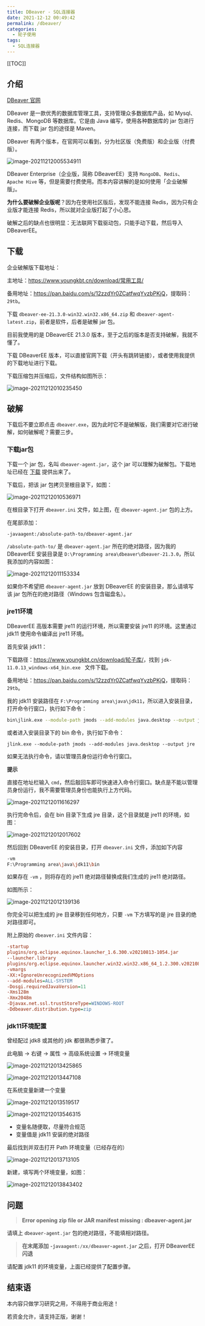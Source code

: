 ```yaml
---
title: DBeaver - SQL连接器
date: 2021-12-12 00:49:42
permalink: /dbeaver/
categories:
  - 轮子使用
tags: 
  - SQL连接器
---
```


[[TOC]]



## 介绍

[DBeaver 官网](https://dbeaver.io/download/)

DBeaver 是一款优秀的数据库管理工具，支持管理众多数据库产品，如 Mysql、Redis、MongoDB 等数据库。它是由 Java 编写，使用各种数据库的 jar 包进行连接，而下载 jar 包的途径是 Maven。

DBeaver 有两个版本，在官网可以看到，分为社区版（免费版）和企业版（付费版）。

![image-20211212005534911](https://cdn.jsdelivr.net/gh/Kele-Bingtang/static/img/%E8%BD%AE%E5%AD%90%E4%BD%BF%E7%94%A8/Docker/20211212005535.png)

DBeaver Enterprise（企业版，简称 DBeaverEE）支持 `MongoDB`、`Redis`、`Apache Hive` 等，但是需要付费使用。而本内容讲解的是如何使用「企业破解版」。

**为什么要破解企业版呢**？因为在使用社区版后，发现不能连接 Redis，因为只有企业版才能连接 Redis，所以就对企业版打起了小心思。

破解之后的缺点也很明显：无法联网下载驱动包，只能手动下载，然后导入 DBeaverEE。

## 下载

企业破解版下载地址：

主地址：<https://www.youngkbt.cn/download/常用工具/>

备用地址：<https://pan.baidu.com/s/12zzdYr0ZCatfwqYvzbPKjQ>，提取码：`29tb`。

下载 `dbeaver-ee-21.3.0-win32.win32.x86_64.zip` 和 `dbeaver-agent-latest.zip`，前者是软件，后者是破解 jar 包。

目前我使用的是 DBeaverEE 21.3.0 版本，至于之后的版本是否支持破解，我就不懂了。

下载 DBeaverEE 版本，可以直接官网下载（开头有跳转链接），或者使用我提供的下载地址进行下载。

下载压缩包并压缩后，文件结构如图所示：

![image-20211212010235450](https://cdn.jsdelivr.net/gh/Kele-Bingtang/static/img/%E8%BD%AE%E5%AD%90%E4%BD%BF%E7%94%A8/Docker/20211212010237.png)



## 破解

下载后不要立即点击 `dbeaver.exe`，因为此时它不是破解版，我们需要对它进行破解，如何破解呢？需要三步。

### 下载jar包

下载一个 jar 包，名叫 `dbeaver-agent.jar`，这个 jar 可以理解为破解包。下载地址已经在 [下载](#下载) 提供出来了。

下载后，把该 jar 包拷贝至根目录下，如图：

![image-20211212010536971](https://cdn.jsdelivr.net/gh/Kele-Bingtang/static/img/%E8%BD%AE%E5%AD%90%E4%BD%BF%E7%94%A8/Docker/20211212010538.png)

在根目录下打开 `dbeaver.ini` 文件，如上图，在 `dbeaver-agent.jar` 包的上方。

在尾部添加：

```sh
-javaagent:/absolute-path-to/dbeaver-agent.jar
```

`/absolute-path-to/` 是 `dbeaver-agent.jar` 所在的绝对路径，因为我的 DBeaverEE 安装目录是 `D:\Programming area\dbeaver\dbeaver-21.3.0`，所以我添加的内容如图：

![image-20211212011153334](https://cdn.jsdelivr.net/gh/Kele-Bingtang/static/img/%E8%BD%AE%E5%AD%90%E4%BD%BF%E7%94%A8/Docker/20211212011154.png)

如果你不希望把 `dbeaver-agent.jar` 放到 DBeaverEE 的安装目录，那么请填写该 jar 包所在的绝对路径（Windows 包含磁盘名）。

### jre11环境

DBeaverEE 高版本需要 jre11 的运行环境，所以需要安装 jre11 的环境。这里通过 jdk11 使用命令编译出 jre11 环境。

首先安装 jdk11：

下载路径：<https://www.youngkbt.cn/download/轮子库/>，找到 `jdk-11.0.13_windows-x64_bin.exe ` 文件下载。

备用地址：<https://pan.baidu.com/s/12zzdYr0ZCatfwqYvzbPKjQ>，提取码：`29tb`。

我的 jdk11 安装路径在 `F:\Programming area\java\jdk11`，所以进入安装目录，打开命令行窗口，执行如下命令：

```sh
bin\jlink.exe --module-path jmods --add-modules java.desktop --output jre
```

或者进入安装目录下的 bin 命令，执行如下命令：

```
jlink.exe --module-path jmods --add-modules java.desktop --output jre
```

如果无法执行命令，请以管理员身份运行命令行窗口。

**提示**

直接在地址栏输入 `cmd`，然后敲回车即可快速进入命令行窗口。缺点是不能以管理员身份运行，我不需要管理员身份也能执行上方代码。

![image-20211212011616297](https://cdn.jsdelivr.net/gh/Kele-Bingtang/static/img/%E8%BD%AE%E5%AD%90%E4%BD%BF%E7%94%A8/Docker/20211212011619.png)

执行完命令后，会在 bin 目录下生成 jre 目录，这个目录就是 jre11 的环境，如图：

![image-20211212012017602](https://cdn.jsdelivr.net/gh/Kele-Bingtang/static/img/%E8%BD%AE%E5%AD%90%E4%BD%BF%E7%94%A8/Docker/20211212012018.png)

然后回到 DBeaverEE 的安装目录，打开 `dbeaver.ini` 文件，添加如下内容

```sh
-vm
F:\Programming area\java\jdk11\bin
```

如果存在 `-vm` ，则将存在的 jre11 绝对路径替换成我们生成的 jre11 绝对路径。

如图所示：

![image-20211212012139136](https://cdn.jsdelivr.net/gh/Kele-Bingtang/static/img/%E8%BD%AE%E5%AD%90%E4%BD%BF%E7%94%A8/Docker/20211212012140.png)

你完全可以把生成的 jre 目录移到任何地方，只要 `-vm` 下方填写的是 jre 目录的绝对路径即可。

附上原始的 `dbeaver.ini` 文件内容：

```ini
-startup
plugins/org.eclipse.equinox.launcher_1.6.300.v20210813-1054.jar
--launcher.library
plugins/org.eclipse.equinox.launcher.win32.win32.x86_64_1.2.300.v20210828-0802
-vmargs
-XX:+IgnoreUnrecognizedVMOptions
--add-modules=ALL-SYSTEM
-Dosgi.requiredJavaVersion=11
-Xms128m
-Xmx2048m
-Djavax.net.ssl.trustStoreType=WINDOWS-ROOT
-Ddbeaver.distribution.type=zip
```

### jdk11环境配置

曾经配过 jdk8 或其他的 jdk 都很熟悉步骤了。

此电脑 -> 右键 -> 属性 -> 高级系统设置 -> 环境变量

![image-20211212013425865](https://cdn.jsdelivr.net/gh/Kele-Bingtang/static/img/%E8%BD%AE%E5%AD%90%E4%BD%BF%E7%94%A8/Docker/20211212013427.png)

![image-20211212013447108](https://cdn.jsdelivr.net/gh/Kele-Bingtang/static/img/%E8%BD%AE%E5%AD%90%E4%BD%BF%E7%94%A8/Docker/20211212013448.png)

在系统变量新建一个变量

![image-20211212013519517](https://cdn.jsdelivr.net/gh/Kele-Bingtang/static/img/%E8%BD%AE%E5%AD%90%E4%BD%BF%E7%94%A8/Docker/20211212013520.png)

![image-20211212013546315](https://cdn.jsdelivr.net/gh/Kele-Bingtang/static/img/%E8%BD%AE%E5%AD%90%E4%BD%BF%E7%94%A8/Docker/20211212013548.png)

- 变量名随便取，尽量符合规范
- 变量值是 jdk11 安装的绝对路径

最后找到并双击打开 Path 环境变量（已经存在的）

![image-20211212013713105](https://cdn.jsdelivr.net/gh/Kele-Bingtang/static/img/%E8%BD%AE%E5%AD%90%E4%BD%BF%E7%94%A8/Docker/20211212013714.png)

新建，填写两个环境变量，如图：

![image-20211212013843402](https://cdn.jsdelivr.net/gh/Kele-Bingtang/static/img/%E8%BD%AE%E5%AD%90%E4%BD%BF%E7%94%A8/Docker/20211212013844.png)

## 问题

> **Error opening zip file or JAR manifest missing : dbeaver-agent.jar**

请填上 `dbeaver-agent.jar` 包的绝对路径，不能填相对路径。

> **在末尾添加 `-javaagent:/xx/dbeaver-agent.jar` 之后，打开 DBeaverEE 闪退**

请配置 jdk11 的环境变量，上面已经提供了配置步骤。

## 结束语

本内容只做学习研究之用，不得用于商业用途！

若资金允许，请支持正版，谢谢！